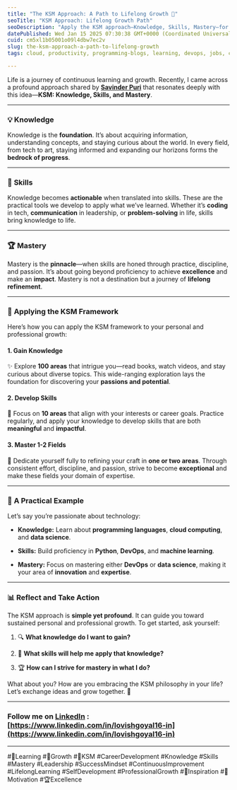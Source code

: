 ```yaml
---
title: "The KSM Approach: A Path to Lifelong Growth 🌟"
seoTitle: "KSM Approach: Lifelong Growth Path"
seoDescription: "Apply the KSM approach—Knowledge, Skills, Mastery—for lifelong growth and success in personal and professional development"
datePublished: Wed Jan 15 2025 07:30:38 GMT+0000 (Coordinated Universal Time)
cuid: cm5xl1b05001o09l4dbw7ec2v
slug: the-ksm-approach-a-path-to-lifelong-growth
tags: cloud, productivity, programming-blogs, learning, devops, jobs, career, motivation, leetcode, growth-1, learn-coding, learning-journey, learning-in-public, learncodeonline, professional-development

---
```


Life is a journey of continuous learning and growth. Recently, I came across a profound approach shared by [**Savinder Puri**](https://www.youtube.com/@savinderpuri) that resonates deeply with this idea—**KSM: Knowledge, Skills, and Mastery**.

---

### 💡 **Knowledge**

Knowledge is the **foundation**. It’s about acquiring information, understanding concepts, and staying curious about the world. In every field, from tech to art, staying informed and expanding our horizons forms the **bedrock of progress**.

---

### 💪 **Skills**

Knowledge becomes **actionable** when translated into skills. These are the practical tools we develop to apply what we’ve learned. Whether it’s **coding** in tech, **communication** in leadership, or **problem-solving** in life, skills bring knowledge to life.

---

### 🏆 **Mastery**

Mastery is the **pinnacle**—when skills are honed through practice, discipline, and passion. It’s about going beyond proficiency to achieve **excellence** and make an **impact**. Mastery is not a destination but a journey of **lifelong refinement**.

---

### 🔄 **Applying the KSM Framework**

Here’s how you can apply the KSM framework to your personal and professional growth:

#### **1\. Gain Knowledge**

✨ Explore **100 areas** that intrigue you—read books, watch videos, and stay curious about diverse topics. This wide-ranging exploration lays the foundation for discovering your **passions and potential**.

#### **2\. Develop Skills**

🔧 Focus on **10 areas** that align with your interests or career goals. Practice regularly, and apply your knowledge to develop skills that are both **meaningful** and **impactful**.

#### **3\. Master 1-2 Fields**

🏅 Dedicate yourself fully to refining your craft in **one or two areas**. Through consistent effort, discipline, and passion, strive to become **exceptional** and make these fields your domain of expertise.

---

### 🎨 **A Practical Example**

Let’s say you’re passionate about technology:

* **Knowledge:** Learn about **programming languages**, **cloud computing**, and **data science**.
    
* **Skills:** Build proficiency in **Python**, **DevOps**, and **machine learning**.
    
* **Mastery:** Focus on mastering either **DevOps** or **data science**, making it your area of **innovation** and **expertise**.
    

---

### 📊 **Reflect and Take Action**

The KSM approach is **simple yet profound**. It can guide you toward sustained personal and professional growth. To get started, ask yourself:

1. 🔍 **What knowledge do I want to gain?**
    
2. 🤔 **What skills will help me apply that knowledge?**
    
3. 🏆 **How can I strive for mastery in what I do?**
    

What about you? How are you embracing the KSM philosophy in your life? Let’s exchange ideas and grow together. 🚀

---

### Follow me on [LinkedIn](https://www.linkedin.com/in/lovishgoyal16-in) : [https://www.linkedin.com/in/lovishgoyal16-in](https://www.linkedin.com/in/lovishgoyal16-in)

---

#🔄Learning #🌟Growth #🔧KSM #CareerDevelopment #Knowledge #Skills #Mastery #Leadership #SuccessMindset #ContinuousImprovement #LifelongLearning #SelfDevelopment #ProfessionalGrowth #🙌Inspiration #🚀Motivation #🏆Excellence